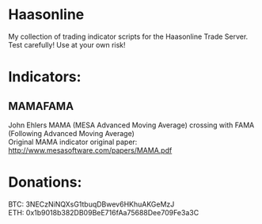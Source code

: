 # Haasonline
My collection of trading indicator scripts for the Haasonline Trade Server.  
Test carefully! Use at your own risk!  

# Indicators:
## MAMAFAMA 
John Ehlers MAMA (MESA Advanced Moving Average) crossing with FAMA (Following Advanced Moving Average)  
Original MAMA indicator original paper: http://www.mesasoftware.com/papers/MAMA.pdf


# Donations:
BTC: 3NECzNiNQXsG1tbuqDBwev6HKhuAKGeMzJ  
ETH: 0x1b9018b382DB09BeE716fAa75688Dee709Fe3a3C
